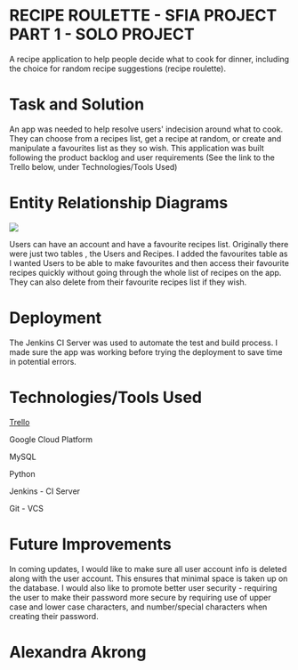 <body>
<h1>RECIPE ROULETTE - SFIA PROJECT PART 1 - SOLO PROJECT</h1>
<p>A recipe application to help people decide what to cook for dinner, including the choice for random recipe suggestions (recipe roulette).</p>

<h1>Task and Solution</h1>
<p>An app was needed to help resolve users' indecision around what to cook. They can choose from a recipes list, get a recipe at random, or create and manipulate a favourites list as they so wish. This application was built following the product backlog and user requirements (See the link to the Trello below, under Technologies/Tools Used) </p>

<h1>Entity Relationship Diagrams</h1>
<img src="https://i.imgur.com/sA6jOZ1.png">
<p>Users can have an account and have a favourite recipes list. Originally there were just two tables , the Users and Recipes. I added the favourites table as I wanted Users to be able to make favourites and then access their favourite recipes quickly without going through the whole list of recipes on the app. They can also delete from their favourite recipes list if they wish.
</p>

<h1>Deployment</h1>
<p>The Jenkins CI Server was used to automate the test and build process. I made sure the app was working before trying the deployment to save time in potential errors.</p>

<h1>Technologies/Tools Used</h1>
<p><a href="https://www.w3schools.com/html/">Trello</a></p>
<p>Google Cloud Platform</p>
<p>MySQL</p>
<p>Python</p>
<p>Jenkins - CI Server</p>
<p>Git - VCS</p>

<h1>Future Improvements</h1>
<p>In coming updates, I would like to make sure all user account info is deleted along with the user account. This ensures that minimal space is taken up on the database. I would also like to promote better user security - requiring the user to make their password more secure by requiring use of upper case and lower case characters, and number/special characters when creating their password.</p>

<h1>Alexandra Akrong</h1>

</body>
</html>

